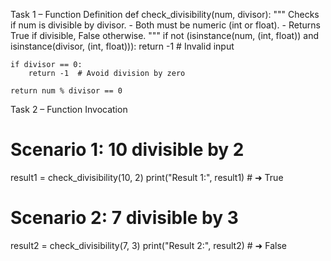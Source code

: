 Task 1 – Function Definition
def check_divisibility(num, divisor):
    """
    Checks if num is divisible by divisor.
    - Both must be numeric (int or float).
    - Returns True if divisible, False otherwise.
    """
    if not (isinstance(num, (int, float)) and isinstance(divisor, (int, float))):
        return -1  # Invalid input
    
    if divisor == 0:
        return -1  # Avoid division by zero

    return num % divisor == 0

Task 2 – Function Invocation
# Scenario 1: 10 divisible by 2
result1 = check_divisibility(10, 2)
print("Result 1:", result1)  # ➜ True

# Scenario 2: 7 divisible by 3
result2 = check_divisibility(7, 3)
print("Result 2:", result2)  # ➜ False
